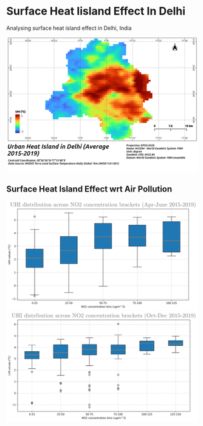 # Surface Heat Iisland Effect In Delhi
Analysing surface heat island effect in Delhi, India

![](./result/uhi-effect-delhi.png)

## Surface Heat Island Effect wrt Air Pollution

![](./result/summer_NO2_uhi_dist.jpg) ![](./result/winter_NO2_uhi_dist.jpg)